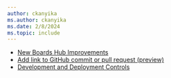 ```yaml
---
author: ckanyika
ms.author: ckanyika
ms.date: 2/8/2024
ms.topic: include
---
```


- [New Boards Hub Improvements](#new-boards-hub-improvements)
- [Add link to GitHub commit or pull request (preview)](#add-link-to-github-commit-or-pull-request-preview)
- [Development and Deployment Controls](#development-and-deployment-controls)
